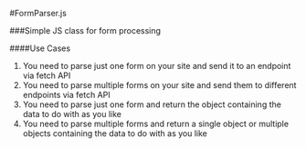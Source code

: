#FormParser.js

###Simple JS class for form processing

####Use Cases
1. You need to parse just one form on your site and send it to an endpoint via fetch API
2. You need to parse multiple forms on your site and send them to different endpoints via fetch API
3. You need to parse just one form and return the object containing the data to do with as you like
4. You need to parse multiple forms and return a single object or multiple objects containing the data to do with as you like